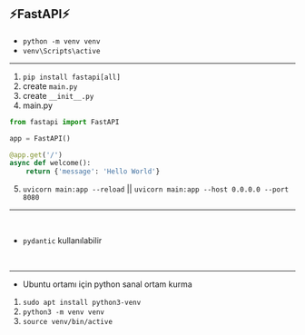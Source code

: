 ## ⚡FastAPI⚡


- `python -m venv venv`
- `venv\Scripts\active`

---

1. `pip install fastapi[all]`
2. create `main.py`
3. create `__init__.py`
4. main.py

```py
from fastapi import FastAPI

app = FastAPI()

@app.get('/')
async def welcome():
    return {'message': 'Hello World'}
```

5. `uvicorn main:app --reload` || `uvicorn main:app --host 0.0.0.0 --port 8080`

---

<br>

- `pydantic` kullanılabilir


<br>

---

- Ubuntu ortamı için python sanal ortam kurma

1. `sudo apt install python3-venv`
2. `python3 -m venv venv`
3. `source venv/bin/active`
